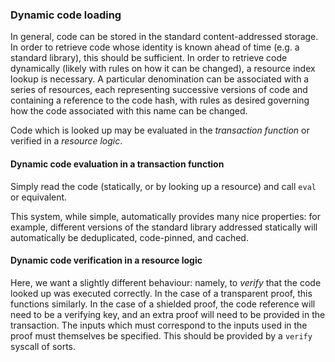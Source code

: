 ### Dynamic code loading

In general, code can be stored in the standard content-addressed storage. In
order to retrieve code whose identity is known ahead of time (e.g. a standard
library), this should be sufficient. In order to retrieve code dynamically
(likely with rules on how it can be changed), a resource index lookup is
necessary. A particular denomination can be associated with a series of
resources, each representing successive versions of code and containing a
reference to the code hash, with rules as desired governing how the code
associated with this name can be changed.

Code which is looked up may be evaluated in the _transaction function_ or
verified in a _resource logic_.

#### Dynamic code evaluation in a transaction function

Simply read the code (statically, or by looking up a resource) and call `eval`
or equivalent.

This system, while simple, automatically provides many nice properties: for
example, different versions of the standard library addressed statically will
automatically be deduplicated, code-pinned, and cached.

#### Dynamic code verification in a resource logic

Here, we want a slightly different behaviour: namely, to _verify_ that the code
looked up was executed correctly. In the case of a transparent proof, this
functions similarly. In the case of a shielded proof, the code reference will
need to be a verifying key, and an extra proof will need to be provided in the
transaction. The inputs which must correspond to the inputs used in the proof
must themselves be specified. This should be provided by a `verify` syscall of
sorts.